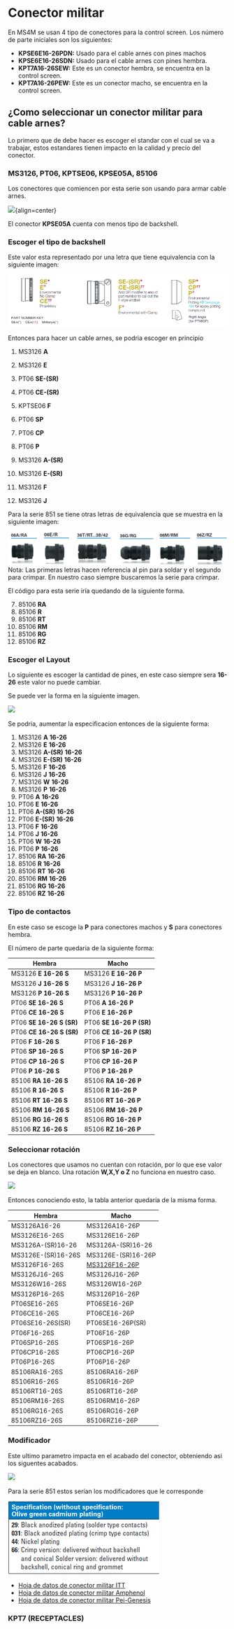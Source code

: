 # Conector militar
En MS4M se usan 4 tipo de conectores para la control screen. Los número de parte iniciales son los siguientes:

* **KPSE6E16-26PDN:** Usado para el cable arnes con pines machos
* **KPSE6E16-26SDN:** Usado para el cable arnes con pines hembra.
* **KPT7A16-26SEW:** Este es un conector hembra, se encuentra en la control screen.
* **KPT7A16-26PEW:** Este es un conector macho, se encuentra en la control screen.

## ¿Como seleccionar un conector militar para cable arnes?

Lo primero que de debe hacer es escoger el standar con el cual se va a trabajar, estos estandares tienen impacto en la calidad y precio del conector.

### MS3126, PT06, KPTSE06, KPSE05A, 85106
Los conectores que comiencen por esta serie son usando para armar cable arnes.

![](../assets/img/conector_militar_2.png){align=center}


El conector **KPSE05A** cuenta con menos tipo de backshell.

### Escoger el tipo de backshell

Este valor esta representado por una letra que tiene equivalencia con la siguiente imagen:

![](../assets/img/conector_militar_3.png)

Entonces para hacer un cable arnes, se podria escoger en principio

1. MS3126 **A**  
2. MS3126 **E**
3. PT06 **SE-(SR)**
4. PT06 **CE-(SR)**

13. KPTSE06 **F**
14. PT06 **SP**
15. PT06 **CP**
16. PT06 **P**
3. MS3126 **A-(SR)**
4. MS3126 **E-(SR)**  
5. MS3126 **F**
6. MS3126 **J**

Para la serie 851 se tiene otras letras de equivalencia que se muestra en la siguiente imagen:

![](../assets/img/conector_militar_8.png)
Nota: Las primeras letras hacen referencia al pin para soldar y el segundo para crimpar. En nuestro caso siempre buscaremos 
la serie para crimpar.

El código para esta serie iría quedando de la siguiente forma.

7. 85106 **RA**
8. 85106 **R**
9. 85106 **RT**
10. 85106 **RM**
11. 85106 **RG**
12. 85106 **RZ**

### Escoger el Layout

Lo siguiente es escoger la cantidad de pines, en este caso siempre sera **16-26** este valor no puede cambiar.

Se puede ver la forma en la siguiente imagen.

![](../assets/img/conector_militar_4.png)

Se podria, aumentar la especificacion entonces de la siguiente forma:

1. MS3126 **A** **16-26**
2. MS3126 **E** **16-26**
3. MS3126 **A-(SR)** **16-26**
4. MS3126 **E-(SR)** **16-26**
5. MS3126 **F** **16-26**
6. MS3126 **J** **16-26**
7. MS3126 **W** **16-26**
8. MS3126 **P** **16-26**
9. PT06 **A** **16-26**
10. PT06 **E** **16-26**
11. PT06 **A-(SR)** **16-26**
12. PT06 **E-(SR)** **16-26**
13. PT06 **F** **16-26**
14. PT06 **J** **16-26**
15. PT06 **W** **16-26**
16. PT06 **P** **16-26**
17. 85106 **RA** **16-26**
18. 85106 **R** **16-26**
19. 85106 **RT** **16-26**
20. 85106 **RM** **16-26**
21. 85106 **RG** **16-26**
22. 85106 **RZ** **16-26**


### Tipo de contactos

En este caso se escoge la **P** para conectores machos y **S** para conectores hembra.

El número de parte quedaria de la siguiente forma:

| **Hembra**                 | **Macho**                  |
|------------------------|------------------------|
| MS3126 **E** **16-26** **S**  | MS3126 **E** **16-26** **P** |
| MS3126 **J** **16-26** **S**  | MS3126 **J** **16-26** **P** |
| MS3126 **P** **16-26** **S**  |  MS3126 **P** **16-26** **P**|
| PT06 **SE** **16-26** **S**    | PT06 **A** **16-26** **P**|
| PT06 **CE** **16-26** **S**    | PT06 **E** **16-26** **P**|
| PT06 **SE** **16-26** **S** **(SR)**| PT06 **SE** **16-26** **P** **(SR)**|
| PT06 **CE** **16-26** **S** **(SR)**| PT06 **CE** **16-26** **P** **(SR)**|
| PT06 **F** **16-26** **S**| PT06 **F** **16-26** **P**|
| PT06 **SP** **16-26** **S**| PT06 **SP** **16-26** **P**|
| PT06 **CP** **16-26** **S**| PT06 **CP** **16-26** **P**|
| PT06 **P** **16-26** **S**| PT06 **P** **16-26** **P**|
|85106 **RA** **16-26** **S**    |85106 **RA** **16-26** **P**|
|85106 **R** **16-26** **S**    |85106 **R** **16-26** **P**|
|85106 **RT** **16-26** **S**    |85106 **RT** **16-26** **P**|
|85106 **RM** **16-26** **S**    |85106 **RM** **16-26** **P**|
|85106 **RG** **16-26** **S**    |85106 **RG** **16-26** **P**|
|85106 **RZ** **16-26** **S**    |85106 **RZ** **16-26** **P**|


### Seleccionar rotación

Los conectores que usamos no cuentan con rotación, por lo que ese valor se deja en blanco. Una rotación **W,X,Y o Z** no funciona en nuestro caso.

![](../assets/img/conector_militar_5.png)

Entonces conociendo esto, la tabla anterior quedaría de la misma forma.

| **Hembra**                 | **Macho**                  |
|------------------------|------------------------|
|MS3126A16-26        |MS3126A16-26P |
|MS3126E16-26S       |MS3126E16-26P |
|MS3126A-(SR)16-26   |MS3126A-(SR)16-26|
|MS3126E-(SR)16-26S  |MS3126E-(SR)16-26P|
|MS3126F16-26S   |[MS3126F16-26P](https://renhotecpro.com/product/mil-dtl-26482-series-1-connectorMS3126f16-26p-male-cable-mount-plug26-pin-solder) |
|MS3126J16-26S   |MS3126J16-26P|
|MS3126W16-26S   |MS3126W16-26P|
|MS3126P16-26S   |MS3126P16-26P|
|PT06SE16-26S     |PT06SE16-26P|
|PT06CE16-26S     |PT06CE16-26P|
|PT06SE16-26S(SR)|PT06SE16-26P(SR)|
|PT06F16-26S     |PT06F16-26P|
|PT06SP16-26S     |PT06SP16-26P|
|PT06CP16-26S     |PT06CP16-26P|
|PT06P16-26S     |PT06P16-26P|
|85106RA16-26S   |85106RA16-26P|
|85106R16-26S    |85106R16-26P|
|85106RT16-26S   |85106RT16-26P|
|85106RM16-26S   |85106RM16-26P|
|85106RG16-26S   |85106RG16-26P|
|85106RZ16-26S   |85106RZ16-26P|

### Modificador

Este ultimo parametro impacta en el acabado del conector, obteniendo asi los siguentes acabados.

![](../assets/img/conector_militar_6.png)

Para la serie 851 estos serían los modificadores que le corresponde

![](../assets/img/conector_militar_7.png) 




* [Hoja de datos de conector militar ITT](https://www.peigenesis.com/images/products/pdf/fullspec_can__kpse.pdf)
* [Hoja de datos de conector militar Amphenol](https://www.peigenesis.com/images/content/pei_tabs/amphenol/pt-ptse-series/new-thumbs/123-146_pt_series.pdf)
* [Hoja de datos de conector militar Pei-Genesis](https://www.peigenesis.com/images/content/pei_tabs/souriau/851-series/eaton-souriau-MILDTL26482-connector-851-catalog-en-us.pdf)







### KPT7 (RECEPTACLES)



